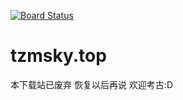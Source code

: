 [![Board Status](https://dev.azure.com/tzmsky/4822d6e5-359f-41ff-b9c8-e2364eb99695/fcaec0e7-3b82-41aa-95d3-e02540182708/_apis/work/boardbadge/7f8cc458-a2b3-444d-a1d7-8541846daf24)](https://dev.azure.com/tzmsky/4822d6e5-359f-41ff-b9c8-e2364eb99695/_boards/board/t/fcaec0e7-3b82-41aa-95d3-e02540182708/Microsoft.RequirementCategory)
# tzmsky.top

本下载站已废弃 恢复以后再说 欢迎考古:D
